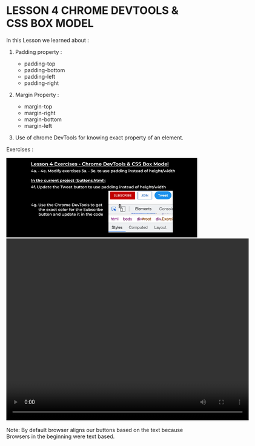# LESSON 4 CHROME DEVTOOLS & CSS BOX MODEL
In this Lesson we learned about :

1. Padding property :
    - padding-top
    - padding-bottom
    - padding-left
    - padding-right
2. Margin Property :
   - margin-top
   - margin-right
   - margin-bottom
   - margin-left
   
3. Use of chrome DevTools for knowing exact property of an element.

Exercises :

<img src = "Lesson 4 Exercises.png">

<video width="640px" height="480px" controls>
  <source src="4h-4k Exercises.mp4" type="video/mp4">
</video>


Note: By default browser aligns our buttons based on the text because Browsers in the beginning were text based.
